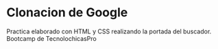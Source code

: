 # Clonacion de Google
Practica elaborado con HTML y CSS realizando la portada del buscador. Bootcamp de TecnolochicasPro
